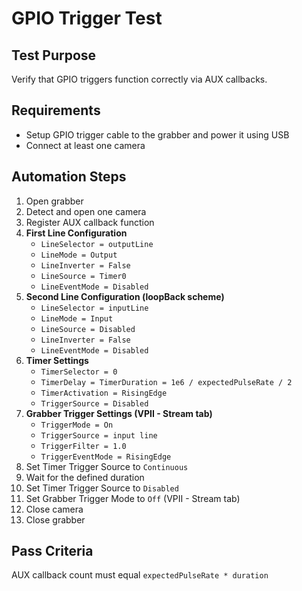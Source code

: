 # GPIO Trigger Test

## Test Purpose
Verify that GPIO triggers function correctly via AUX callbacks.

## Requirements
- Setup GPIO trigger cable to the grabber and power it using USB
- Connect at least one camera

##  Automation Steps

1. Open grabber  
2. Detect and open one camera  
3. Register AUX callback function  
4. **First Line Configuration**
   - `LineSelector = outputLine`
   - `LineMode = Output`
   - `LineInverter = False`
   - `LineSource = Timer0`
   - `LineEventMode = Disabled`
5. **Second Line Configuration (loopBack scheme)**
   - `LineSelector = inputLine`
   - `LineMode = Input`
   - `LineSource = Disabled`
   - `LineInverter = False`
   - `LineEventMode = Disabled`
6. **Timer Settings**
   - `TimerSelector = 0`
   - `TimerDelay = TimerDuration = 1e6 / expectedPulseRate / 2`
   - `TimerActivation = RisingEdge`
   - `TriggerSource = Disabled`
7. **Grabber Trigger Settings (VPII - Stream tab)**
   - `TriggerMode = On`
   - `TriggerSource = input line`
   - `TriggerFilter = 1.0`
   - `TriggerEventMode = RisingEdge`
8. Set Timer Trigger Source to `Continuous`  
9. Wait for the defined duration  
10. Set Timer Trigger Source to `Disabled`  
11. Set Grabber Trigger Mode to `Off` (VPII - Stream tab)  
12. Close camera  
13. Close grabber  

## Pass Criteria
AUX callback count must equal `expectedPulseRate * duration`
